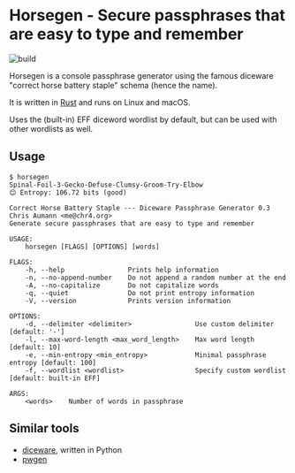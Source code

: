 # Horsegen - Secure passphrases that are easy to type and remember

![build](https://github.com/chr4/horsegen/workflows/build/badge.svg)

Horsegen is a console passphrase generator using the famous diceware "correct horse battery staple" schema (hence the name).

It is written in [Rust](https://rust-lang.org) and runs on Linux and macOS.

Uses the (built-in) EFF diceword wordlist by default, but can be used with other wordlists as well.

## Usage

```
$ horsegen
Spinal-Foil-3-Gecko-Defuse-Clumsy-Groom-Try-Elbow
😊 Entropy: 106.72 bits (good)
```

```
Correct Horse Battery Staple --- Diceware Passphrase Generator 0.3
Chris Aumann <me@chr4.org>
Generate secure passphrases that are easy to type and remember

USAGE:
    horsegen [FLAGS] [OPTIONS] [words]

FLAGS:
    -h, --help                Prints help information
    -n, --no-append-number    Do not append a random number at the end
    -A, --no-capitalize       Do not capitalize words
    -q, --quiet               Do not print entropy information
    -V, --version             Prints version information

OPTIONS:
    -d, --delimiter <delimiter>                Use custom delimiter [default: '-']
    -l, --max-word-length <max_word_length>    Max word length [default: 10]
    -e, --min-entropy <min_entropy>            Minimal passphrase entropy [default: 100]
    -f, --wordlist <wordlist>                  Specify custom wordlist [default: built-in EFF]

ARGS:
    <words>    Number of words in passphrase
```


## Similar tools

- [diceware](https://github.com/ulif/diceware), written in Python
- [pwgen](https://pwgen.sourceforge.io)
